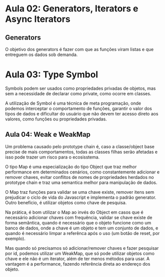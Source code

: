 # Aula 02: Generators, Iterators e Async Iterators

## Generators

O objetivo dos generators é fazer com que as funções viram listas e que entreguem os dados sob demanda.

# Aula 03: Type Symbol

Symbols podem ser usados como propriedades privadas de objetos, mas sem a necessidade de declarar como private, como ocorre em classes.

A utilização de Symbol é uma técnica de meta programação, onde podemos interceptar o comportamento de funções, garantir o valor dos tipos de dados e dificultar do usuário que não devem ter acesso direto aos valores, como funções ou propriedades privadas.

## Aula 04: Weak e WeakMap

Um problema causado pelo prototype chain é, caso a classe/object base precise de mais comportamentos, todas as classes filhas serão afetadas e isso pode trazer um risco para o ecosisstema.

O tipo Map é uma especialização do tipo Object que traz melhor performance em determinados cenários, como constantemente adicionar e remover chaves, evitar conflitos de nomes de propriedades herdados no prototype chain e traz uma semantica melhor para manipulação de dados.

O Map traz funções para validar se uma chave existe, remover itens sem prejudicar o ciclo de vida do Javascript e implementa o padrão generator. Outro benefício, é utilizar objetos como chave de pesquisa.

Na prática, é bom utilizar o Map ao invés do Object em casos que é necessário adicionar chaves com frequência, validar se chave existe de forma semântica, quando é necessário que o objeto funcione como um banco de dados, onde a chave é um objeto e tem um conjunto de dados, e quando é necessário limpar a referênca após o uso (um botão de reset, por exemplo).

Mas quando só precisamos só adicionar/remover chaves e fazer pesquisar por id, podemos utilizar um WeakMap, que só pode utilizar objetos como chave e ele não é um iterator, além de ter menos métodos para usar. A vantagem é a performance, fazendo referência direta ao endereço dos objeto.
